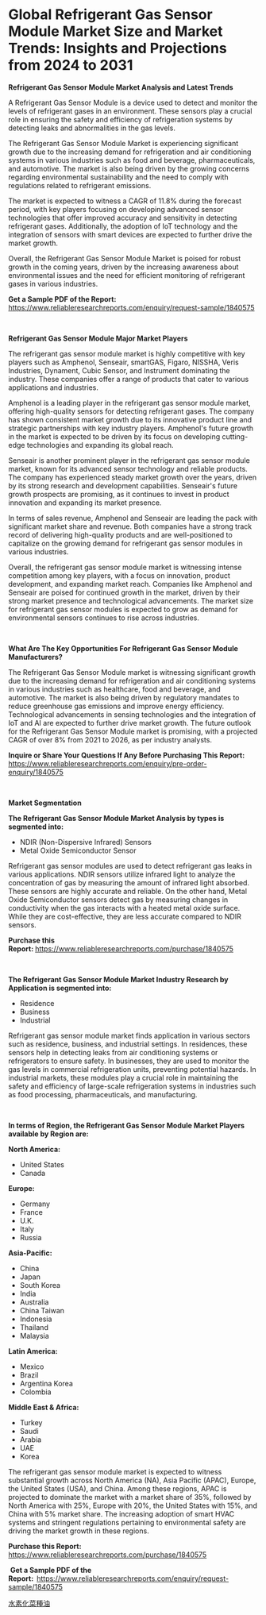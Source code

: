 <p><h1>Global Refrigerant Gas Sensor Module Market Size and Market Trends: Insights and Projections from 2024 to 2031</h1></p><p><strong>Refrigerant Gas Sensor Module Market Analysis and Latest Trends</strong></p>
<p><p>A Refrigerant Gas Sensor Module is a device used to detect and monitor the levels of refrigerant gases in an environment. These sensors play a crucial role in ensuring the safety and efficiency of refrigeration systems by detecting leaks and abnormalities in the gas levels.</p><p>The Refrigerant Gas Sensor Module Market is experiencing significant growth due to the increasing demand for refrigeration and air conditioning systems in various industries such as food and beverage, pharmaceuticals, and automotive. The market is also being driven by the growing concerns regarding environmental sustainability and the need to comply with regulations related to refrigerant emissions.</p><p>The market is expected to witness a CAGR of 11.8% during the forecast period, with key players focusing on developing advanced sensor technologies that offer improved accuracy and sensitivity in detecting refrigerant gases. Additionally, the adoption of IoT technology and the integration of sensors with smart devices are expected to further drive the market growth.</p><p>Overall, the Refrigerant Gas Sensor Module Market is poised for robust growth in the coming years, driven by the increasing awareness about environmental issues and the need for efficient monitoring of refrigerant gases in various industries.</p></p>
<p><strong>Get a Sample PDF of the Report:&nbsp;</strong> <a href="https://www.reliableresearchreports.com/enquiry/request-sample/1840575">https://www.reliableresearchreports.com/enquiry/request-sample/1840575</a></p>
<p>&nbsp;</p>
<p><strong>Refrigerant Gas Sensor Module Major Market Players</strong></p>
<p><p>The refrigerant gas sensor module market is highly competitive with key players such as Amphenol, Senseair, smartGAS, Figaro, NISSHA, Veris Industries, Dynament, Cubic Sensor, and Instrument dominating the industry. These companies offer a range of products that cater to various applications and industries.</p><p>Amphenol is a leading player in the refrigerant gas sensor module market, offering high-quality sensors for detecting refrigerant gases. The company has shown consistent market growth due to its innovative product line and strategic partnerships with key industry players. Amphenol's future growth in the market is expected to be driven by its focus on developing cutting-edge technologies and expanding its global reach.</p><p>Senseair is another prominent player in the refrigerant gas sensor module market, known for its advanced sensor technology and reliable products. The company has experienced steady market growth over the years, driven by its strong research and development capabilities. Senseair's future growth prospects are promising, as it continues to invest in product innovation and expanding its market presence.</p><p>In terms of sales revenue, Amphenol and Senseair are leading the pack with significant market share and revenue. Both companies have a strong track record of delivering high-quality products and are well-positioned to capitalize on the growing demand for refrigerant gas sensor modules in various industries.</p><p>Overall, the refrigerant gas sensor module market is witnessing intense competition among key players, with a focus on innovation, product development, and expanding market reach. Companies like Amphenol and Senseair are poised for continued growth in the market, driven by their strong market presence and technological advancements. The market size for refrigerant gas sensor modules is expected to grow as demand for environmental sensors continues to rise across industries.</p></p>
<p>&nbsp;</p>
<p><strong>What Are The Key Opportunities For Refrigerant Gas Sensor Module Manufacturers?</strong></p>
<p><p>The Refrigerant Gas Sensor Module market is witnessing significant growth due to the increasing demand for refrigeration and air conditioning systems in various industries such as healthcare, food and beverage, and automotive. The market is also being driven by regulatory mandates to reduce greenhouse gas emissions and improve energy efficiency. Technological advancements in sensing technologies and the integration of IoT and AI are expected to further drive market growth. The future outlook for the Refrigerant Gas Sensor Module market is promising, with a projected CAGR of over 8% from 2021 to 2026, as per industry analysts.</p></p>
<p><strong>Inquire or Share Your Questions If Any Before Purchasing This Report:</strong> <a href="https://www.reliableresearchreports.com/enquiry/pre-order-enquiry/1840575">https://www.reliableresearchreports.com/enquiry/pre-order-enquiry/1840575</a></p>
<p>&nbsp;</p>
<p><strong>Market Segmentation</strong></p>
<p><strong>The Refrigerant Gas Sensor Module Market Analysis by types is segmented into:</strong></p>
<p><ul><li>NDIR (Non-Dispersive Infrared) Sensors</li><li>Metal Oxide Semiconductor Sensor</li></ul></p>
<p><p>Refrigerant gas sensor modules are used to detect refrigerant gas leaks in various applications. NDIR sensors utilize infrared light to analyze the concentration of gas by measuring the amount of infrared light absorbed. These sensors are highly accurate and reliable. On the other hand, Metal Oxide Semiconductor sensors detect gas by measuring changes in conductivity when the gas interacts with a heated metal oxide surface. While they are cost-effective, they are less accurate compared to NDIR sensors.</p></p>
<p><strong>Purchase this Report:&nbsp;</strong><a href="https://www.reliableresearchreports.com/purchase/1840575">https://www.reliableresearchreports.com/purchase/1840575</a></p>
<p>&nbsp;</p>
<p><strong>The Refrigerant Gas Sensor Module Market Industry Research by Application is segmented into:</strong></p>
<p><ul><li>Residence</li><li>Business</li><li>Industrial</li></ul></p>
<p><p>Refrigerant gas sensor module market finds application in various sectors such as residence, business, and industrial settings. In residences, these sensors help in detecting leaks from air conditioning systems or refrigerators to ensure safety. In businesses, they are used to monitor the gas levels in commercial refrigeration units, preventing potential hazards. In industrial markets, these modules play a crucial role in maintaining the safety and efficiency of large-scale refrigeration systems in industries such as food processing, pharmaceuticals, and manufacturing.</p></p>
<p>&nbsp;</p>
<p><strong>In terms of Region, the Refrigerant Gas Sensor Module Market Players available by Region are:</strong></p>
<p>
    <p> <strong> North America: </strong>
        <ul>
            <li>United States</li>
            <li>Canada</li>
        </ul>
        </p> 
    <p> <strong> Europe: </strong>
        <ul>
            <li>Germany</li>
            <li>France</li>
            <li>U.K.</li>
            <li>Italy</li>
            <li>Russia</li>
        </ul>
        </p> 
    <p> <strong> Asia-Pacific: </strong>
        <ul>
            <li>China</li>
            <li>Japan</li>
            <li>South Korea</li>
            <li>India</li>
            <li>Australia</li>
            <li>China Taiwan</li>
            <li>Indonesia</li>
            <li>Thailand</li>
            <li>Malaysia</li>
        </ul>
        </p> 
    <p> <strong> Latin America: </strong>
        <ul>
            <li>Mexico</li>
            <li>Brazil</li>
            <li>Argentina Korea</li>
            <li>Colombia</li>
        </ul>
        </p> 
    <p> <strong> Middle East & Africa: </strong>
        <ul>
            <li>Turkey</li>
            <li>Saudi</li>
            <li>Arabia</li>
            <li>UAE</li>
            <li>Korea</li>
        </ul>
    </p>
    </p>
<p><p>The refrigerant gas sensor module market is expected to witness substantial growth across North America (NA), Asia Pacific (APAC), Europe, the United States (USA), and China. Among these regions, APAC is projected to dominate the market with a market share of 35%, followed by North America with 25%, Europe with 20%, the United States with 15%, and China with 5% market share. The increasing adoption of smart HVAC systems and stringent regulations pertaining to environmental safety are driving the market growth in these regions.</p></p>
<p><strong>Purchase this Report: </strong><a href="https://www.reliableresearchreports.com/purchase/1840575">https://www.reliableresearchreports.com/purchase/1840575</a></p>
<p>&nbsp;<strong>Get a Sample PDF of the Report:&nbsp;&nbsp;</strong><a href="https://www.reliableresearchreports.com/enquiry/request-sample/1840575">https://www.reliableresearchreports.com/enquiry/request-sample/1840575</a></p>
<p><strong></strong></p>
<p><p><a href="https://github.com/oqxogxyvqe90775/Market-Research-Report-List-1/blob/main/559629813616.md">水素化菜種油</a></p></p>